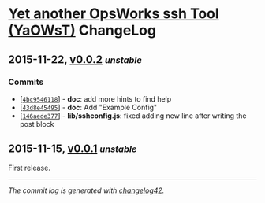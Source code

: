 # [Yet another OpsWorks ssh Tool (YaOWsT)](./README.markdown) ChangeLog

## 2015-11-22, [v0.0.2](https://github.com/w4andy/node-yaowst/tree/v0.0.2) **_<small>unstable</small>_**

### Commits

  - [[`4bc9546118`](https://github.com/w4andy/node-yaowst/commits/4bc95461187b88fa6c523490619f5d12497ea241)] - **doc**: add more hints to find help
  - [[`43d8e45495`](https://github.com/w4andy/node-yaowst/commits/43d8e4549505c832b228ea1e183af1289575d7c0)] - **doc**: Add "Example Config"
  - [[`146aede377`](https://github.com/w4andy/node-yaowst/commits/146aede377b0775580a69943c1c38333cc59df29)] - **lib/sshconfig.js**: fixed adding new line after writing the post block


## 2015-11-15, [v0.0.1](https://github.com/w4andy/node-yaowst/tree/v0.0.1) **_<small>unstable</small>_**

First release.

---

_The commit log is generated with [changelog42](https://www.npmjs.com/package/changelog42)._
